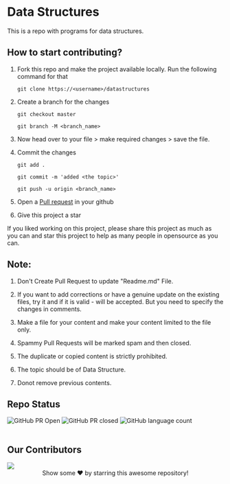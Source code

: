 # Data Structures

This is a repo with programs for data structures. 

## How to start contributing?

1. Fork this repo and make the project available locally. Run the following command for that

    `git clone https://<username>/datastructures`

2. Create a branch for the changes

    `git checkout master`

    `git branch -M <branch_name>`

3. Now head over to your file > make required changes > save the file.

4. Commit the changes

    `git add .`

    `git commit -m 'added <the topic>'`

    `git push -u origin <branch_name>`

5. Open a [Pull request](https://medium.com/@pragyasapkota/how-to-create-a-pull-request-in-github-a-small-guide-to-beginners-in-hacktober-2022-f4f5ff214542) in your github

6. Give this project a star

If you liked working on this project, please share this project as much as you can and star this project to help as many people in opensource as you can.

## Note:

1. Don't Create Pull Request to update "Readme.md" File.

2. If you want to add corrections or have a genuine update on the existing files, try it and if it is valid - will be accepted. But you need to specify the changes in comments.

3. Make a file for your content and make your content limited to the file only.

4. Spammy Pull Requests will be marked spam and then closed.

5. The duplicate or copied content is strictly prohibited.

6. The topic should be of Data Structure.

7. Donot remove previous contents.

## Repo Status 

![GitHub PR Open](https://img.shields.io/github/issues-pr/saicharan1901/datastructures?style=for-the-badge&color=aqua)
![GitHub PR closed](https://img.shields.io/github/issues-pr-closed-raw/saicharan1901/datastructures?style=for-the-badge&color=blue)
![GitHub language count](https://img.shields.io/github/languages/count/saicharan1901/datastructures?style=for-the-badge&color=brightgreen)
<br><br>

## Our Contributors

<a href="https://github.com/saicharan1901/datastructures/graphs/contributors">
  <img src="https://contrib.rocks/image?repo=saicharan1901/datastructures" />
</a>

<br>
<div align="center">
Show some ❤️ by starring this awesome repository!
</div>